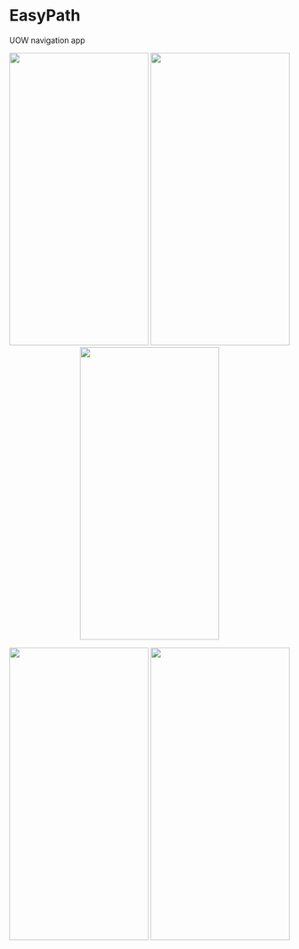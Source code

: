 # EasyPath
UOW navigation app 
<p float="left" align="center">
  <img src="https://user-images.githubusercontent.com/115124949/226169626-83aa35ca-cc4b-46f8-8e6e-1b2ac91516b5.PNG" width="250" height="525">
  <img src="https://user-images.githubusercontent.com/115124949/226169628-3896edbe-f8eb-437f-950f-78b78477c9f0.PNG" width="250" height="525">
  <img src="https://user-images.githubusercontent.com/115124949/226169633-2f729873-5ed1-462b-a586-a163c4bf627e.PNG" width="250" height="525">
</p>
<p float="left" align="center">
  <img src="https://user-images.githubusercontent.com/115124949/226169634-6df79968-d667-4196-9355-811600552dbe.PNG" width="250" height="525">
  <img src="https://user-images.githubusercontent.com/115124949/226169635-966665b8-f4f7-4e42-bc93-fa52fe510bf3.PNG" width="250" height="525">
</p>

